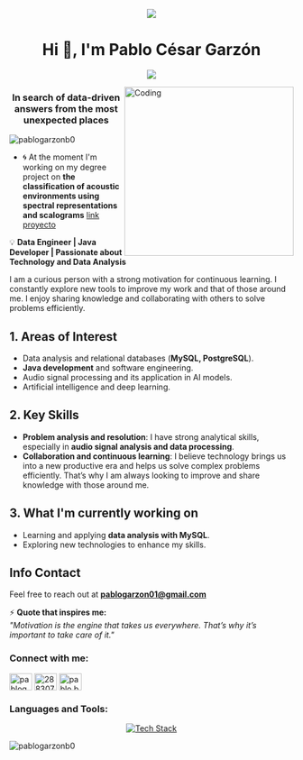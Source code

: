 <p align="center"> <img src="https://i.pinimg.com/736x/c1/4e/7f/c14e7fe796b68cb39b7cdd75042e44a2.jpg"/> </p>
<h1 align="center">Hi 👋, I'm Pablo César Garzón</h1>

<p align="center">
  <a href="https://github.com/CodeWhiteWeb/CodeWhiteWeb"><img src="https://readme-typing-svg.herokuapp.com?color=5dade2&center=true&vCenter=true&lines=It+is+a+pleasure+to+meet+you"></a>
</p>
<img align="right" alt="Coding" width="300" src="https://media.giphy.com/media/L8K62iTDkzGX6/giphy.gif">
<h3 align="center">In search of data-driven answers from the most unexpected places</h3>

<p align="left"> <img src="https://komarev.com/ghpvc/?username=pablogarzonb0&label=Profile%20views&color=0e75b6&style=flat" alt="pablogarzonb0" /> </p>

- 🌀 At the moment I'm working on my degree project on **the classification of acoustic environments using spectral representations and scalograms**
[link proyecto](https://github.com/pablogarzon01/Environment-Sound-Classification-Using-CNN)

💡 **Data Engineer | Java Developer | Passionate about Technology and Data Analysis**  

I am a curious person with a strong motivation for continuous learning. I constantly explore new tools to improve my work and that of those around me. I enjoy sharing knowledge and collaborating with others to solve problems efficiently.  

## 1. Areas of Interest  
- Data analysis and relational databases (**MySQL, PostgreSQL**).  
- **Java development** and software engineering.  
- Audio signal processing and its application in AI models.  
- Artificial intelligence and deep learning.  

## 2. Key Skills  
- **Problem analysis and resolution**: I have strong analytical skills, especially in **audio signal analysis and data processing**.  
- **Collaboration and continuous learning**: I believe technology brings us into a new productive era and helps us solve complex problems efficiently. That’s why I am always looking to improve and share knowledge with those around me.  

## 3. What I'm currently working on  
- Learning and applying **data analysis with MySQL**.  
- Exploring new technologies to enhance my skills.  

## Info Contact  
Feel free to reach out at **pablogarzon01@gmail.com**  

⚡ **Quote that inspires me:**  
*"Motivation is the engine that takes us everywhere. That’s why it’s important to take care of it."*  

<h3 align="left">Connect with me:</h3>
<p align="left">
<a href="https://linkedin.com/in/pablogarzon-eyt" target="blank"><img align="center" src="https://raw.githubusercontent.com/rahuldkjain/github-profile-readme-generator/master/src/images/icons/Social/linked-in-alt.svg" alt="pablogarzon-eyt" height="30" width="40" /></a>
<a href="https://stackoverflow.com/users/28830797" target="blank"><img align="center" src="https://raw.githubusercontent.com/rahuldkjain/github-profile-readme-generator/master/src/images/icons/Social/stack-overflow.svg" alt="28830797" height="30" width="40" /></a>
<a href="https://instagram.com/pablo.benitez22" target="blank"><img align="center" src="https://raw.githubusercontent.com/rahuldkjain/github-profile-readme-generator/master/src/images/icons/Social/instagram.svg" alt="pablo.benitez22" height="30" width="40" /></a>
</p>

<h3 align="left">Languages and Tools:</h3>
<p align="center">
    <a href="https://skillicons.dev">
        <img src="https://skillicons.dev/icons?i=java,matlab,bash,php,spring,postgres,mysql,linux,git,github,html,css,js,postman,py,idea,vscode,linkedin,stackoverflow,discord&perline=14" alt="Tech Stack" />
    </a>
</p>

<p><img align="center" src="https://github-readme-stats.vercel.app/api/top-langs?username=pablogarzonb0&show_icons=true&locale=en&layout=compact" alt="pablogarzonb0" /></p>
